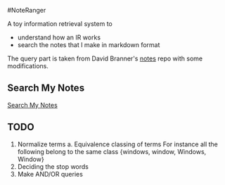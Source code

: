 #NoteRanger

A toy information retrieval system to
  - understand how an IR works
  - search the notes that I make in markdown format

The query part is taken from David Branner's [notes](https://github.com/branner-non-code/notes/tree/gh-pages) repo with some modifications.


## Search My Notes

[Search My Notes](https://satabdidas.github.io/NoteRanger/searchNotes.html)

## TODO

1. Normalize terms
   a. Equivalence classing of terms
      For instance all the following belong to the same class {windows, window, Windows, Window}
2. Deciding the stop words
3. Make AND/OR queries